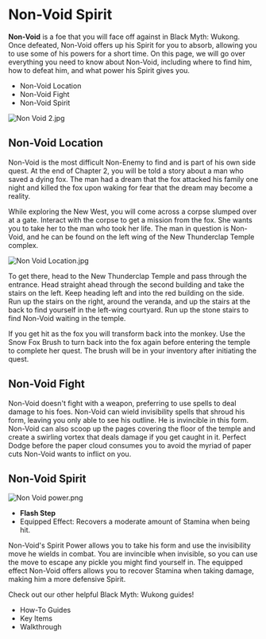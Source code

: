 # Non-Void Spirit

**Non-Void** is a foe that you will face off against in Black Myth: Wukong. Once defeated, Non-Void offers up his Spirit for you to absorb, allowing you to use some of his powers for a short time. On this page, we will go over everything you need to know about Non-Void, including where to find him, how to defeat him, and what power his Spirit gives you. 

  * Non-Void Location
  * Non-Void Fight
  * Non-Void Spirit

![Non Void 2.jpg](https://oyster.ignimgs.com/mediawiki/apis.ign.com/black-myth-wukong/c/c1/Non_Void_2.jpg)

## Non-Void Location

Non-Void is the most difficult Non-Enemy to find and is part of his own side quest. At the end of Chapter 2, you will be told a story about a man who saved a dying fox. The man had a dream that the fox attacked his family one night and killed the fox upon waking for fear that the dream may become a reality. 

While exploring the New West, you will come across a corpse slumped over at a gate. Interact with the corpse to get a mission from the fox. She wants you to take her to the man who took her life. The man in question is Non-Void, and he can be found on the left wing of the New Thunderclap Temple complex. 

![Non Void Location.jpg](https://oyster.ignimgs.com/mediawiki/apis.ign.com/black-myth-wukong/8/85/Non_Void_Location.jpg)

To get there, head to the New Thunderclap Temple and pass through the entrance. Head straight ahead through the second building and take the stairs on the left. Keep heading left and into the red building on the side. Run up the stairs on the right, around the veranda, and up the stairs at the back to find yourself in the left-wing courtyard. Run up the stone stairs to find Non-Void waiting in the temple. 

If you get hit as the fox you will transform back into the monkey. Use the Snow Fox Brush to turn back into the fox again before entering the temple to complete her quest. The brush will be in your inventory after initiating the quest.

## Non-Void Fight

Non-Void doesn't fight with a weapon, preferring to use spells to deal damage to his foes. Non-Void can wield invisibility spells that shroud his form, leaving you only able to see his outline. He is invincible in this form. Non-Void can also scoop up the pages covering the floor of the temple and create a swirling vortex that deals damage if you get caught in it. Perfect Dodge before the paper cloud consumes you to avoid the myriad of paper cuts Non-Void wants to inflict on you. 

## Non-Void Spirit

![Non Void power.png](https://oyster.ignimgs.com/mediawiki/apis.ign.com/black-myth-wukong/f/ff/Non_Void_power.png)

  * **Flash Step**
  * Equipped Effect: Recovers a moderate amount of Stamina when being hit. 

Non-Void's Spirit Power allows you to take his form and use the invisibility move he wields in combat. You are invincible when invisible, so you can use the move to escape any pickle you might find yourself in. The equipped effect Non-Void offers allows you to recover Stamina when taking damage, making him a more defensive Spirit. 

Check out our other helpful Black Myth: Wukong guides! 

  * How-To Guides
  * Key Items
  * Walkthrough

